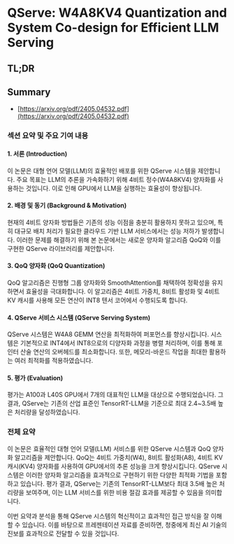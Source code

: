 # QServe: W4A8KV4 Quantization and System Co-design for Efficient LLM Serving
## TL;DR
## Summary
- [https://arxiv.org/pdf/2405.04532.pdf](https://arxiv.org/pdf/2405.04532.pdf)

### 섹션 요약 및 주요 기여 내용

#### 1. 서론 (Introduction)
이 논문은 대형 언어 모델(LLM)의 효율적인 배포를 위한 QServe 시스템을 제안합니다. 주요 목표는 LLM의 추론을 가속화하기 위해 4비트 정수(W4A8KV4) 양자화를 사용하는 것입니다. 이로 인해 GPU에서 LLM을 실행하는 효율성이 향상됩니다.

#### 2. 배경 및 동기 (Background & Motivation)
현재의 4비트 양자화 방법들은 기존의 성능 이점을 충분히 활용하지 못하고 있으며, 특히 대규모 배치 처리가 필요한 클라우드 기반 LLM 서비스에서는 성능 저하가 발생합니다. 이러한 문제를 해결하기 위해 본 논문에서는 새로운 양자화 알고리즘 QoQ와 이를 구현한 QServe 라이브러리를 제안합니다.

#### 3. QoQ 양자화 (QoQ Quantization)
QoQ 알고리즘은 진행형 그룹 양자화와 SmoothAttention를 채택하여 정확성을 유지하면서 효율성을 극대화합니다. 이 알고리즘은 4비트 가중치, 8비트 활성화 및 4비트 KV 캐시를 사용해 모든 연산이 INT8 텐서 코어에서 수행되도록 합니다.

#### 4. QServe 서비스 시스템 (QServe Serving System)
QServe 시스템은 W4A8 GEMM 연산을 최적화하여 퍼포먼스를 향상시킵니다. 시스템은 기본적으로 INT4에서 INT8으로의 디양자화 과정을 병렬 처리하며, 이를 통해 포인터 산술 연산의 오버헤드를 최소화합니다. 또한, 메모리-바운드 작업을 최대한 활용하는 여러 최적화를 적용하였습니다.

#### 5. 평가 (Evaluation)
평가는 A100과 L40S GPU에서 7개의 대표적인 LLM을 대상으로 수행되었습니다. 그 결과, QServe는 기존의 산업 표준인 TensorRT-LLM을 기준으로 최대 2.4~3.5배 높은 처리량을 달성하였습니다.

### 전체 요약
이 논문은 효율적인 대형 언어 모델(LLM) 서비스를 위한 QServe 시스템과 QoQ 양자화 알고리즘을 제안합니다. QoQ는 4비트 가중치(W4), 8비트 활성화(A8), 4비트 KV 캐시(KV4) 양자화를 사용하여 GPU에서의 추론 성능을 크게 향상시킵니다. QServe 시스템은 이러한 양자화 알고리즘을 효과적으로 구현하기 위한 다양한 최적화 기법을 포함하고 있습니다. 평가 결과, QServe는 기존의 TensorRT-LLM보다 최대 3.5배 높은 처리량을 보여주며, 이는 LLM 서비스를 위한 비용 절감 효과를 제공할 수 있음을 의미합니다.

이번 요약과 분석을 통해 QServe 시스템의 혁신적이고 효과적인 접근 방식을 잘 이해할 수 있습니다. 이를 바탕으로 프레젠테이션 자료를 준비하면, 청중에게 최신 AI 기술의 진보를 효과적으로 전달할 수 있을 것입니다.